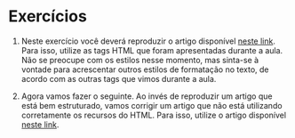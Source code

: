 # Exercícios

01) Neste exercício você deverá reproduzir o artigo disponível [neste link](https://www.hostinger.com.br/tutoriais/como-ser-um-desenvolvedor-web/). Para isso, utilize as tags HTML que foram apresentadas durante a aula. Não se preocupe com os estilos nesse momento, mas sinta-se à vontade para acrescentar outros estilos de formatação no texto, de acordo com as outras tags que vimos durante a aula.

02) Agora vamos fazer o seguinte. Ao invés de reproduzir um artigo que está bem estruturado, vamos corrigir um artigo que não está utilizando corretamente os recursos do HTML. Para isso, utilize o artigo disponível [neste link](http://www.linhadecodigo.com.br/artigo/1153/como-ser-um-bom-programador.aspx).

